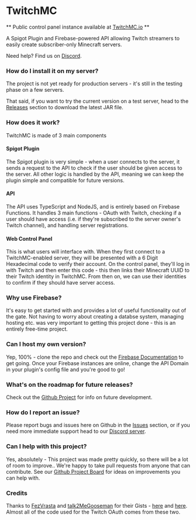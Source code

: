 # TwitchMC

** Public control panel instance available at [TwitchMC.io](https://twitchmc.io) **

A Spigot Plugin and Firebase-powered API allowing Twitch streamers to easily create subscriber-only Minecraft servers.

Need help? Find us on [Discord](https://discord.gg/YzsTNYXE).

### How do I install it on my server?

The project is not yet ready for production servers - it's still in the testing phase on a few servers.

That said, if you want to try the current version on a test server, head to the [Releases](https://github.com/AlthalusAvan/TwitchMC/releases) section to download the latest JAR file.

### How does it work?

TwitchMC is made of 3 main components

#### Spigot Plugin

The Spigot plugin is very simple - when a user connects to the server, it sends a request to the API to check if the user should be given access to the server. All other logic is handled by the API, meaning we can keep the plugin simple and compatible for future versions.

#### API

The API uses TypeScript and NodeJS, and is entirely based on Firebase Functions. It handles 3 main functions - OAuth with Twitch, checking if a user should have access (i.e. if they're subscribed to the server owner's Twitch channel), and handling server registrations.

#### Web Control Panel

This is what users will interface with. When they first connect to a TwitchMC-enabled server, they will be presented with a 6 Digit Hexadecimal code to verify their account. On the control panel, they'll log in with Twitch and then enter this code - this then links their Minecraft UUID to their Twitch identity in TwitchMC. From then on, we can use their identities to confirm if they should have server access.

### Why use Firebase?

It's easy to get started with and provides a lot of useful functionality out of the gate. Not having to worry about creating a databse system, managing hosting etc. was very important to getting this project done - this is an entirely free-time project.

### Can I host my own version?

Yep, 100% - clone the repo and check out the [Firebase Documentation](https://firebase.google.com/?gclid=Cj0KCQjwmPSSBhCNARIsAH3cYgbvKuIcb0Ddyhmu_3QRcYzxMfdzfkQk_Xi4e2L9SnNme_Kc35EvRL4aArHiEALw_wcB&gclsrc=aw.ds) to get going. Once your Firebase instances are online, change the API Domain in your plugin's config file and you're good to go!

### What's on the roadmap for future releases?

Check out the [Github Project](https://github.com/AlthalusAvan/TwitchMC/projects/1) for info on future development.

### How do I report an issue?

Please report bugs and issues here on Github in the [Issues](https://github.com/AlthalusAvan/TwitchMC/issues) section, or if you need more immediate support head to our [Discord server](https://discord.gg/YzsTNYXE).

### Can I help with this project?

Yes, absolutely - This project was made pretty quickly, so there will be a lot of room to improve.. We're happy to take pull requests from anyone that can contribute. See our [Github Project Board](https://github.com/AlthalusAvan/TwitchMC/projects/1) for ideas on improvements you can help with.

### Credits

Thanks to [FezVrasta](https://gist.github.com/FezVrasta) and [talk2MeGooseman](https://gist.github.com/talk2MeGooseman) for their Gists - [here](https://gist.github.com/FezVrasta/57d29cd2bbc4ed80e169780035f748cf) and [here](https://gist.github.com/FezVrasta/57d29cd2bbc4ed80e169780035f748cf). Almost all of the code used for the Twitch OAuth comes from these two.
